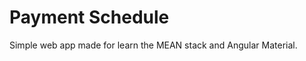 Payment Schedule
=======================================

Simple web app made for learn the MEAN stack and Angular Material.
